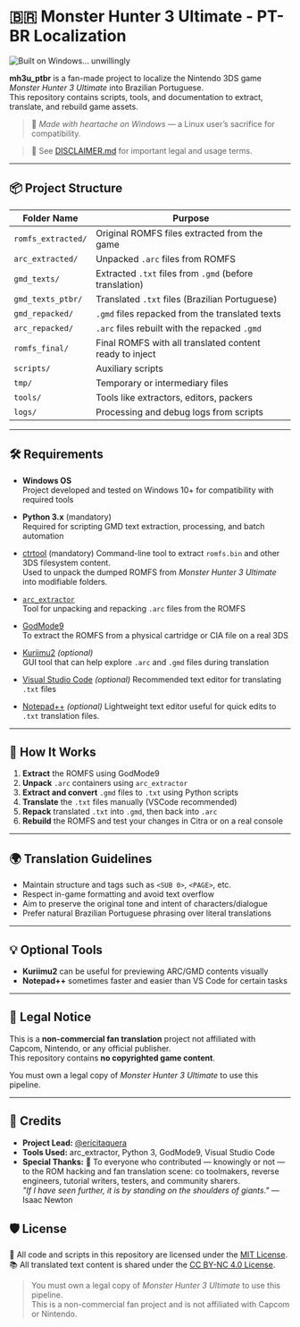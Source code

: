 # 🇧🇷 Monster Hunter 3 Ultimate - PT-BR Localization

![Built on Windows... unwillingly](https://img.shields.io/badge/Built%20on-Windows%20%F0%9F%98%B5-blue)

**mh3u_ptbr** is a fan-made project to localize the Nintendo 3DS game *Monster Hunter 3 Ultimate* into Brazilian Portuguese.  
This repository contains scripts, tools, and documentation to extract, translate, and rebuild game assets.

> 🖤 *Made with heartache on Windows* — a Linux user’s sacrifice for compatibility.

> 📄 See [DISCLAIMER.md](DISCLAIMER.md) for important legal and usage terms.

---

## 📦 Project Structure

| Folder Name          | Purpose                                                       |
|----------------------|---------------------------------------------------------------|
| `romfs_extracted/`   | Original ROMFS files extracted from the game                  |
| `arc_extracted/`     | Unpacked `.arc` files from ROMFS                              |
| `gmd_texts/`         | Extracted `.txt` files from `.gmd` (before translation)       |
| `gmd_texts_ptbr/`    | Translated `.txt` files (Brazilian Portuguese)                |
| `gmd_repacked/`      | `.gmd` files repacked from the translated texts               |
| `arc_repacked/`      | `.arc` files rebuilt with the repacked `.gmd`                 |
| `romfs_final/`       | Final ROMFS with all translated content ready to inject       |
| `scripts/`           | Auxiliary scripts                                             |
| `tmp/`               | Temporary or intermediary files                               |
| `tools/`             | Tools like extractors, editors, packers                       |
| `logs/`              | Processing and debug logs from scripts                        |


---

## 🛠️ Requirements

- **Windows OS**  
  Project developed and tested on Windows 10+ for compatibility with required tools

- **Python 3.x** (mandatory)  
  Required for scripting GMD text extraction, processing, and batch automation

- [ctrtool](https://github.com/3DSGuy/ctrtool) (mandatory)
  Command-line tool to extract `romfs.bin` and other 3DS filesystem content.  
  Used to unpack the dumped ROMFS from *Monster Hunter 3 Ultimate* into modifiable folders.

- [`arc_extractor`](https://github.com/username/arc_extractor)  
  Tool for unpacking and repacking `.arc` files from the ROMFS

- [GodMode9](https://github.com/d0k3/GodMode9)  
  To extract the ROMFS from a physical cartridge or CIA file on a real 3DS

- [Kuriimu2](https://github.com/FanTranslatorsInternational/Kuriimu2) *(optional)*  
  GUI tool that can help explore `.arc` and `.gmd` files during translation

- [Visual Studio Code](https://code.visualstudio.com/) *(optional)*
  Recommended text editor for translating `.txt` files

- [Notepad++](https://notepad-plus-plus.org/) *(optional)*
  Lightweight text editor useful for quick edits to `.txt` translation files.
---

## 🚀 How It Works

1. **Extract** the ROMFS using GodMode9
2. **Unpack** `.arc` containers using `arc_extractor`
3. **Extract and convert** `.gmd` files to `.txt` using Python scripts
4. **Translate** the `.txt` files manually (VSCode recommended)
5. **Repack** translated `.txt` into `.gmd`, then back into `.arc`
6. **Rebuild** the ROMFS and test your changes in Citra or on a real console

---

## 🌍 Translation Guidelines

- Maintain structure and tags such as `<SUB 0>`, `<PAGE>`, etc.
- Respect in-game formatting and avoid text overflow
- Aim to preserve the original tone and intent of characters/dialogue
- Prefer natural Brazilian Portuguese phrasing over literal translations

---

## 💡 Optional Tools

- **Kuriimu2** can be useful for previewing ARC/GMD contents visually  
- **Notepad++** sometimes faster and easier than VS Code for certain tasks

---

## 📜 Legal Notice

This is a **non-commercial fan translation** project not affiliated with Capcom, Nintendo, or any official publisher.  
This repository contains **no copyrighted game content**.

You must own a legal copy of *Monster Hunter 3 Ultimate* to use this pipeline.

---

## 💬 Credits

- **Project Lead:** [@ericitaquera](https://github.com/ericitaquera)  
- **Tools Used:** arc_extractor, Python 3, GodMode9, Visual Studio Code  
- **Special Thanks:** 🙌 
  To everyone who contributed — knowingly or not — to the ROM hacking and fan translation scene:  co
  toolmakers, reverse engineers, tutorial writers, testers, and community sharers.  
  *"If I have seen further, it is by standing on the shoulders of giants."* — Isaac Newton   

## 🛡️ License

📘 All code and scripts in this repository are licensed under the [MIT License](LICENSE).  
📚 All translated text content is shared under the [CC BY-NC 4.0 License](LICENSE-TRANSLATIONS.txt).

> You must own a legal copy of *Monster Hunter 3 Ultimate* to use this pipeline.  
> This is a non-commercial fan project and is not affiliated with Capcom or Nintendo.

